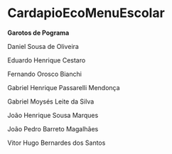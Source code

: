 # CardapioEcoMenuEscolar

**Garotos de Pograma**

Daniel Sousa de Oliveira

Eduardo Henrique Cestaro

Fernando Orosco Bianchi

Gabriel Henrique Passarelli Mendonça

Gabriel Moysés Leite da Silva

João Henrique Sousa Marques

João Pedro Barreto Magalhães

Vitor Hugo Bernardes dos Santos
